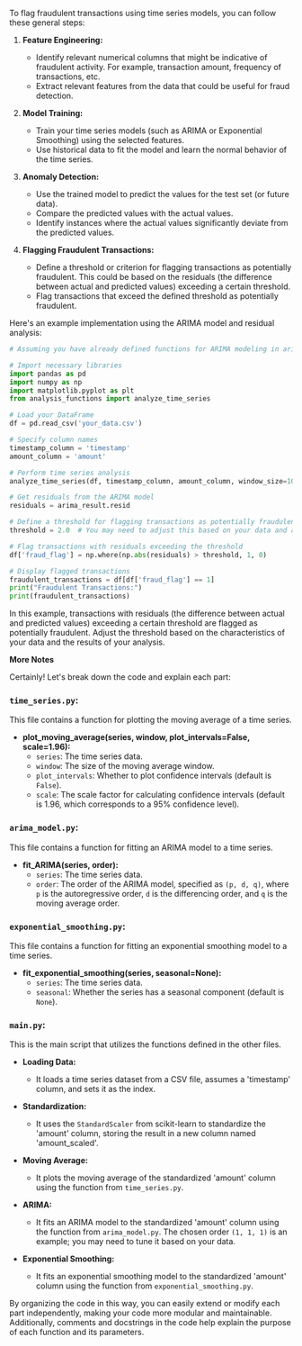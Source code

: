 To flag fraudulent transactions using time series models, you can follow these general steps:

1. **Feature Engineering:**
   - Identify relevant numerical columns that might be indicative of fraudulent activity. For example, transaction amount, frequency of transactions, etc.
   - Extract relevant features from the data that could be useful for fraud detection.

2. **Model Training:**
   - Train your time series models (such as ARIMA or Exponential Smoothing) using the selected features.
   - Use historical data to fit the model and learn the normal behavior of the time series.

3. **Anomaly Detection:**
   - Use the trained model to predict the values for the test set (or future data).
   - Compare the predicted values with the actual values.
   - Identify instances where the actual values significantly deviate from the predicted values.

4. **Flagging Fraudulent Transactions:**
   - Define a threshold or criterion for flagging transactions as potentially fraudulent. This could be based on the residuals (the difference between actual and predicted values) exceeding a certain threshold.
   - Flag transactions that exceed the defined threshold as potentially fraudulent.

Here's an example implementation using the ARIMA model and residual analysis:

```python
# Assuming you have already defined functions for ARIMA modeling in arima_model.py

# Import necessary libraries
import pandas as pd
import numpy as np
import matplotlib.pyplot as plt
from analysis_functions import analyze_time_series

# Load your DataFrame
df = pd.read_csv('your_data.csv')

# Specify column names
timestamp_column = 'timestamp'
amount_column = 'amount'

# Perform time series analysis
analyze_time_series(df, timestamp_column, amount_column, window_size=10, arima_order=(1, 1, 1))

# Get residuals from the ARIMA model
residuals = arima_result.resid

# Define a threshold for flagging transactions as potentially fraudulent
threshold = 2.0  # You may need to adjust this based on your data and analysis

# Flag transactions with residuals exceeding the threshold
df['fraud_flag'] = np.where(np.abs(residuals) > threshold, 1, 0)

# Display flagged transactions
fraudulent_transactions = df[df['fraud_flag'] == 1]
print("Fraudulent Transactions:")
print(fraudulent_transactions)
```

In this example, transactions with residuals (the difference between actual and predicted values) exceeding a certain threshold are flagged as potentially fraudulent. Adjust the threshold based on the characteristics of your data and the results of your analysis.

**More Notes**

Certainly! Let's break down the code and explain each part:

### `time_series.py`:
This file contains a function for plotting the moving average of a time series.

- **plot_moving_average(series, window, plot_intervals=False, scale=1.96):**
  - `series`: The time series data.
  - `window`: The size of the moving average window.
  - `plot_intervals`: Whether to plot confidence intervals (default is `False`).
  - `scale`: The scale factor for calculating confidence intervals (default is 1.96, which corresponds to a 95% confidence level).

### `arima_model.py`:
This file contains a function for fitting an ARIMA model to a time series.

- **fit_ARIMA(series, order):**
  - `series`: The time series data.
  - `order`: The order of the ARIMA model, specified as `(p, d, q)`, where `p` is the autoregressive order, `d` is the differencing order, and `q` is the moving average order.

### `exponential_smoothing.py`:
This file contains a function for fitting an exponential smoothing model to a time series.

- **fit_exponential_smoothing(series, seasonal=None):**
  - `series`: The time series data.
  - `seasonal`: Whether the series has a seasonal component (default is `None`).

### `main.py`:
This is the main script that utilizes the functions defined in the other files.

- **Loading Data:**
  - It loads a time series dataset from a CSV file, assumes a 'timestamp' column, and sets it as the index.

- **Standardization:**
  - It uses the `StandardScaler` from scikit-learn to standardize the 'amount' column, storing the result in a new column named 'amount_scaled'.

- **Moving Average:**
  - It plots the moving average of the standardized 'amount' column using the function from `time_series.py`.

- **ARIMA:**
  - It fits an ARIMA model to the standardized 'amount' column using the function from `arima_model.py`. The chosen order `(1, 1, 1)` is an example; you may need to tune it based on your data.

- **Exponential Smoothing:**
  - It fits an exponential smoothing model to the standardized 'amount' column using the function from `exponential_smoothing.py`.

By organizing the code in this way, you can easily extend or modify each part independently, making your code more modular and maintainable. Additionally, comments and docstrings in the code help explain the purpose of each function and its parameters.